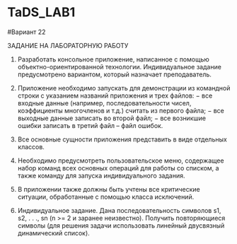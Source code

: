 # TaDS_LAB1

#Вариант 22

ЗАДАНИЕ НА ЛАБОРАТОРНУЮ РАБОТУ

1. Разработать консольное приложение, написанное с помощью
объектно-ориентированной технологии. Индивидуальное задание
предусмотрено вариантом, который назначает преподаватель.

2. Приложение необходимо запускать для демонстрации из командной
строки с указанием названий приложения и трех файлов:
− все входные данные (например, последовательности чисел,
коэффициенты многочленов и т.д.) считать из первого файла;
− все выходные данные записать во второй файл;
− все возникшие ошибки записать в третий файл – файл ошибок.

3. Все основные сущности приложения представить в виде отдельных
классов.

4. Необходимо предусмотреть пользовательское меню, содержащее
набор команд всех основных операций для работы со списком, а
также команду для запуска индивидуального задания.

5. В приложении также должны быть учтены все критические
ситуации, обработанные с помощью класса исключений.

6. Индивидуальное задание. Дана последовательность символов s1, s2, . . ., sn (n >= 2 и
заранее неизвестно). Получить повторяющиеся символы (для решения
задачи использовать линейный двусвязный динамический список).
